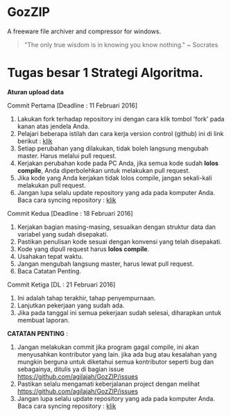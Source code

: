 # GozZIP
A freeware file archiver and compressor for windows.

> "The only true wisdom is in knowing you know nothing."
> ~ Socrates

# Tugas besar 1 Strategi Algoritma.

**Aturan upload data**

Commit Pertama [Deadline : 11 Februari 2016]

  1. Lakukan fork terhadap repository ini dengan cara klik tombol 'fork' pada kanan atas jendela Anda.
  2. Pelajari beberapa istilah dan cara kerja version control (github) ini di link berikut : [klik](https://github.com/agilajah/GozZIP/blob/master/HowTos.md)
  3. Setiap perubahan yang dilakukan, tidak boleh langsung mengubah master. Harus melalui pull request.
  4. Kerjakan perubahan kode pada PC Anda, jika semua kode sudah **lolos compile**, Anda diperbolehkan untuk melakukan pull request.
  5. Jika kode yang Anda kerjakan tidak lolos compile, jangan sekali-kali melakukan pull request.
  6. Jangan lupa selalu update repository yang ada pada komputer Anda. Baca cara syncing repository : [klik](https://help.github.com/articles/syncing-a-fork/)

Commit Kedua [Deadline : 18 Februari 2016]

  1. Kerjakan bagian masing-masing, sesuaikan dengan struktur data dan variabel yang sudah disepakati.
  2. Pastikan penulisan kode sesuai dengan konvensi yang telah disepakati.
  3. Kode yang dipull request harus **lolos compile**.
  4. Usahakan tepat waktu.
  5. Jangan mengubah langsung master, harus lewat pull request.
  6. Baca Catatan Penting.

Commit Ketiga [DL : 21 Februari 2016]

  1. Ini adalah tahap terakhir, tahap penyempurnaan.
  2. Lanjutkan pekerjaan yang sudah ada.
  3. Jika pada tanggal ini semua pekerjaan sudah selesai, diharapkan untuk membuat laporan.

**CATATAN PENTING** :
1. Jangan melakukan commit jika program gagal compile, ini akan menyusahkan kontributor yang lain. jika ada bug atau kesalahan yang mungkin berguna untuk diketahui semua kontributor seperti bug dan sebagainya, ditulis ya di bagian issue https://github.com/agilajah/GozZIP/issues
2. Pastikan selalu mengamati keberjalanan project dengan melihat https://github.com/agilajah/GozZIP/issues
3. Jangan lupa selalu update repository yang ada pada komputer Anda. Baca cara syncing repository : [klik](https://help.github.com/articles/syncing-a-fork/)

